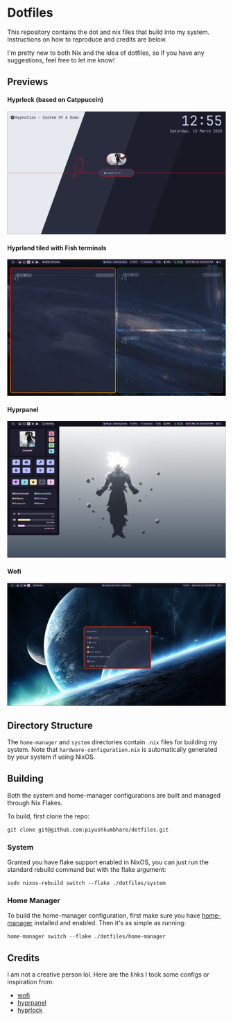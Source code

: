 # Dotfiles

This repository contains the dot and nix files that build into my system. Instructions on how to reproduce and credits are below.

I'm pretty new to both Nix and the idea of dotfiles, so if you have any suggestions, feel free to let me know!

## Previews

#### Hyprlock (based on Catppuccin)
![Hyprlock (based on Catppuccin)](./assets/hyprlock.png)

#### Hyprland tiled with Fish terminals
![Hyprland tiled Fish terminals](./assets/hyprland-tiling.png)

#### Hyprpanel
![Hyprpanel](./assets/hyprpanel.png)

#### Wofi
![Wofi](./assets/wofi.png)

## Directory Structure

The `home-manager` and `system` directories contain `.nix` files for building my system. Note that `hardware-configuration.nix` is automatically generated by your system if using NixOS.

## Building

Both the system and home-manager configurations are built and managed through Nix Flakes.

To build, first clone the repo:
```
git clone git@github.com:piyushkumbhare/dotfiles.git
```

### System

Granted you have flake support enabled in NixOS, you can just run the standard rebuild command but with the flake argument:
```
sudo nixos-rebuild switch --flake ./dotfiles/system
```

### Home Manager

To build the home-manager configuration, first make sure you have [home-manager](https://nix-community.github.io/home-manager/index.xhtml#sec-flakes-standalone) installed and enabled. Then it's as simple as running:
```
home-manager switch --flake ./dotfiles/home-manager
```

## Credits

I am not a creative person lol. Here are the links I took some configs or inspiration from:

- [wofi](https://github.com/7KIR7/dots/tree/main)
- [hyprpanel](https://github.com/Jas-SinghFSU/HyprPanel)
- [hyprlock](https://github.com/catppuccin/hyprlock)
